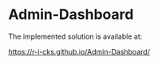 # Admin-Dashboard


The implemented solution is available at:


https://r-i-cks.github.io/Admin-Dashboard/